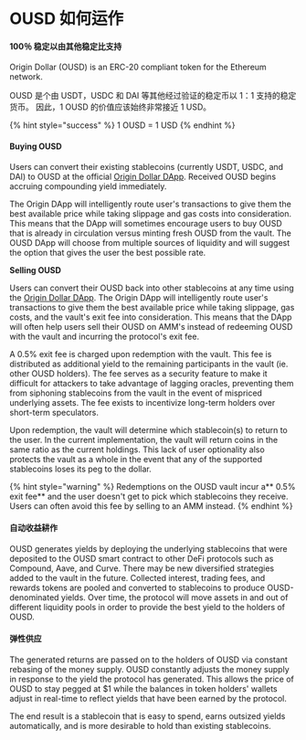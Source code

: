 # OUSD 如何运作

#### 100％ 稳定以由其他稳定比支持

Origin Dollar (OUSD) is an ERC-20 compliant token for the Ethereum network.

OUSD 是个由 USDT，USDC 和 DAI 等其他经过验证的稳定币以 1：1 支持的稳定货币。 因此，1 OUSD 的价值应该始终非常接近 1 USD。

{% hint style="success" %}
1 OUSD = 1 USD
{% endhint %}

#### Buying OUSD

Users can convert their existing stablecoins (currently USDT, USDC, and DAI) to OUSD at the official [Origin Dollar DApp](https://www.ousd.com). Received OUSD begins accruing compounding yield immediately.

The Origin DApp will intelligently route user's transactions to give them the best available price while taking slippage and gas costs into consideration. This means that the DApp will sometimes encourage users to buy OUSD that is already in circulation versus minting fresh OUSD from the vault. The OUSD DApp will choose from multiple sources of liquidity and will suggest the option that gives the user the best possible rate.

**Selling OUSD**

Users can convert their OUSD back into other stablecoins at any time using the [Origin Dollar DApp](https://www.ousd.com). The Origin DApp will intelligently route user's transactions to give them the best available price while taking slippage, gas costs, and the vault's exit fee into consideration. This means that the DApp will often help users sell their OUSD on AMM's instead of redeeming OUSD with the vault and incurring the protocol's exit fee.

A 0.5% exit fee is charged upon redemption with the vault. This fee is distributed as additional yield to the remaining participants in the vault (ie. other OUSD holders). The fee serves as a security feature to make it difficult for attackers to take advantage of lagging oracles, preventing them from siphoning stablecoins from the vault in the event of mispriced underlying assets. The fee exists to incentivize long-term holders over short-term speculators.

Upon redemption, the vault will determine which stablecoin(s) to return to the user. In the current implementation, the vault will return coins in the same ratio as the current holdings. This lack of user optionality also protects the vault as a whole in the event that any of the supported stablecoins loses its peg to the dollar.

{% hint style="warning" %}
Redemptions on the OUSD vault incur a** 0.5% exit fee** and the user doesn't get to pick which stablecoins they receive. Users can often avoid this fee by selling to an AMM instead.
{% endhint %}

#### 自**动收益耕作**

OUSD generates yields by deploying the underlying stablecoins that were deposited to the OUSD smart contract to other DeFi protocols such as Compound, Aave, and Curve. There may be new diversified strategies added to the vault in the future. Collected interest, trading fees, and rewards tokens are pooled and converted to stablecoins to produce OUSD-denominated yields. Over time, the protocol will move assets in and out of different liquidity pools in order to provide the best yield to the holders of OUSD.

#### **弹性供应**

The generated returns are passed on to the holders of OUSD via constant rebasing of the money supply. OUSD constantly adjusts the money supply in response to the yield the protocol has generated. This allows the price of OUSD to stay pegged at $1 while the balances in token holders' wallets adjust in real-time to reflect yields that have been earned by the protocol.

The end result is a stablecoin that is easy to spend, earns outsized yields automatically, and is more desirable to hold than existing stablecoins.
